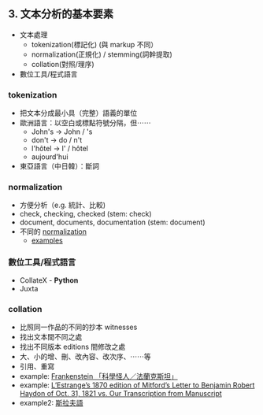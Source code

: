 ## 3. 文本分析的基本要素
* 文本處理
  * tokenization(標記化) (與 markup 不同）
  * normalization(正規化) / stemming(詞幹提取)
  * collation(對照/理序)
* 數位工具/程式語言


### tokenization
* 把文本分成最小具（完整）語義的單位
* 歐洲語言：以空白或標點符號分隔，但⋯⋯
  * John's -> John / 's
  * don't -> do / n't
  * l'hôtel -> l' / hôtel
  * aujourd'hui  
* 東亞語言（中日韓）：斷詞


### normalization
* 方便分析（e.g. 統計、比較)
* check, checking, checked (stem: check)
* document, documents, documentation (stem: document)
* 不同的 [normalization](https://github.com/Pittsburgh-NEH-Institute/Institute-Materials-2017/blob/e8d001d3ab0d870c7c492fb0061c4d2ebae3929b/schedule/week_2/Normalization.ipynb)
  * [examples](https://github.com/Pittsburgh-NEH-Institute/Institute-Materials-2017/blob/0dff3cb0700ba2b8718a730c3948e07703a4ce71/schedule/week_2/Normalization_examples.ipynb)


### 數位工具/程式語言
* CollateX - **Python**
* Juxta



### collation
* 比照同一作品的不同的抄本 witnesses
* 找出文本間不同之處
* 找出不同版本 editions 間修改之處
* 大、小的增、刪、改內容、改次序、⋯⋯等
* 引用、重寫
* example: [Frankenstein 「科學怪人／法蘭克斯坦」](https://github.com/ebeshero/Pittsburgh_Frankenstein/blob/master/collateXPrep/c56_textTableOutput/collation_C13.txt)
* example: [L’Estrange’s 1870 edition of Mitford’s Letter to Benjamin Robert Haydon of Oct. 31, 1821 vs. Our Transcription from Manuscript](http://juxtacommons.org/shares/nDPeai)
* example2: [斯拉夫語](http://pvl.obdurodon.org/browser.xhtml)
